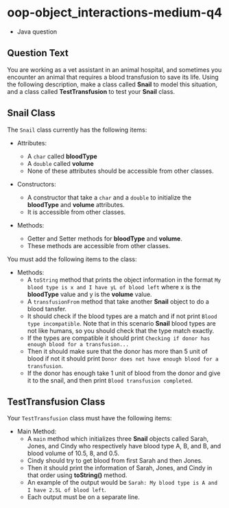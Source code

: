 # oop-object_interactions-medium-q4

- Java question

## Question Text

You are working as a vet assistant in an animal hospital, and sometimes you encounter an animal that requires a blood 
transfusion to save its life.  Using the following description, make a class called **Snail** 
to model this situation, and a class called **TestTransfusion** to test your **Snail** class.

## Snail Class

The `Snail` class currently has the following items:

- Attributes:
    - A `char` called **bloodType**
    - A `double` called **volume**
    - None of these attributes should be accessible from other classes.

- Constructors:
    - A constructor that take a `char` and a `double` to initialize the **bloodType** and **volume** attributes.
    - It is accessible from other classes.

- Methods:
    - Getter and Setter methods for **bloodType** and **volume**.
    - These methods are accessible from other classes.

You must add the following items to the class:

- Methods:
    - A `toString` method that prints the object information in the format
      `My blood type is x and I have yL of blood left` where x is the **bloodType** value and y is the **volume** value.
    - A `transfusionFrom` method that take another **Snail** object to do a blood tansfer.
    - It should check if the blood types are a match and if not print `Blood type incompatible`. Note that in this scenario
  **Snail** blood types are not like humans, so you should check that the type match exactly.
    - If the types are compatible it should print `Checking if donor has enough blood for a transfusion...`
    - Then it should make sure that the donor has more than 5 unit of blood if not
      it should print `Donor does not have enough blood for a transfusion`.
    - If the donor has enough take 1 unit of blood from the donor
      and give it to the snail, and then print `Blood transfusion completed`.

## TestTransfusion Class

Your `TestTransfusion` class must have the following items:

- Main Method:
    - A `main` method which initializes three **Snail** objects called Sarah, Jones, and Cindy who respectively have
      blood type A, B, and B, and blood volume of 10.5, 8, and 0.5.
    - Cindy should try to get blood from first Sarah and then Jones.
    - Then it should print the information of Sarah, Jones, and Cindy in that order using **toString()** method.
    - An example of the output would be `Sarah: My blood type is A and I have 2.5L of blood left`.
    - Each output must be on a separate line.